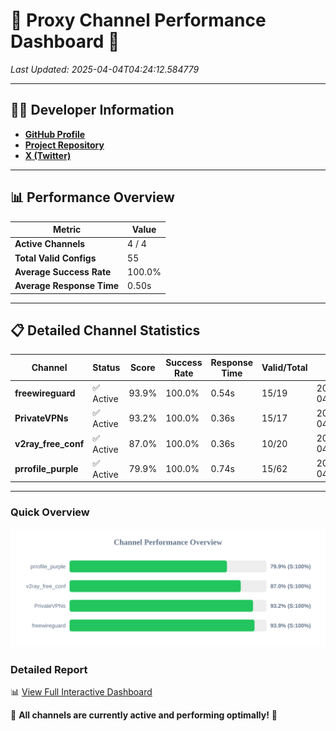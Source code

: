 # 🌟 Proxy Channel Performance Dashboard 🌟

_Last Updated: 2025-04-04T04:24:12.584779_

---

## 👩‍💻 Developer Information

- **[GitHub Profile](https://github.com/4n0nymou3)**  
- **[Project Repository](https://github.com/4n0nymou3/multi-proxy-config-fetcher)**  
- **[X (Twitter)](https://x.com/4n0nymou3)**  

---

## 📊 Performance Overview

| Metric                | Value       |
|-----------------------|-------------|
| **Active Channels**   | 4 / 4       |
| **Total Valid Configs** | 55          |
| **Average Success Rate** | 100.0%      |
| **Average Response Time** | 0.50s       |

---

## 📋 Detailed Channel Statistics

| Channel          | Status     | Score  | Success Rate | Response Time | Valid/Total | Last Success               |
|------------------|------------|--------|--------------|---------------|-------------|----------------------------|
| **freewireguard**  | ✅ Active  | 93.9%  | 100.0% | 0.54s         | 15/19       | 2025-04-04T04:24:12.582909 |
| **PrivateVPNs**  | ✅ Active  | 93.2%  | 100.0% | 0.36s         | 15/17       | 2025-04-04T04:24:12.016623 |
| **v2ray_free_conf**  | ✅ Active  | 87.0%  | 100.0% | 0.36s         | 10/20       | 2025-04-04T04:24:11.628298 |
| **prrofile_purple**  | ✅ Active  | 79.9%  | 100.0% | 0.74s         | 15/62       | 2025-04-04T04:24:11.163721 |

---

### Quick Overview
<div align="center">
  <a href="https://raw.githubusercontent.com/nullluser/NullRepo/refs/heads/main/assets/channel_stats_chart.svg">
    <img src="https://raw.githubusercontent.com/nullluser/NullRepo/refs/heads/main/assets/channel_stats_chart.svg" alt="Source Performance Statistics" width="800">
  </a>
</div>

### Detailed Report
📊 [View Full Interactive Dashboard](https://htmlpreview.github.io/?https://github.com/nullluser/NullRepo/blob/main/assets/performance_report.html)

🎉 **All channels are currently active and performing optimally!** 🎉
